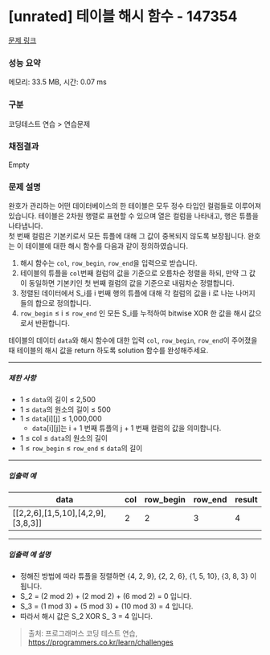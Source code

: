 # [unrated] 테이블 해시 함수 - 147354 

[문제 링크](https://school.programmers.co.kr/learn/courses/30/lessons/147354) 

### 성능 요약

메모리: 33.5 MB, 시간: 0.07 ms

### 구분

코딩테스트 연습 > 연습문제

### 채점결과

Empty

### 문제 설명

<p style="user-select: auto;">완호가 관리하는 어떤 데이터베이스의 한 테이블은 모두 정수 타입인 컬럼들로 이루어져 있습니다. 테이블은 2차원 행렬로 표현할 수 있으며 열은 컬럼을 나타내고, 행은 튜플을 나타냅니다.<br style="user-select: auto;">
첫 번째 컬럼은 기본키로서 모든 튜플에 대해 그 값이 중복되지 않도록 보장됩니다. 완호는 이 테이블에 대한 해시 함수를 다음과 같이 정의하였습니다.</p>

<ol style="user-select: auto;">
<li style="user-select: auto;">해시 함수는 <code style="user-select: auto;">col</code>, <code style="user-select: auto;">row_begin</code>, <code style="user-select: auto;">row_end</code>을 입력으로 받습니다.</li>
<li style="user-select: auto;">테이블의 튜플을 <code style="user-select: auto;">col</code>번째 컬럼의 값을 기준으로 오름차순 정렬을 하되, 만약 그 값이 동일하면 기본키인 첫 번째 컬럼의 값을 기준으로 내림차순 정렬합니다.</li>
<li style="user-select: auto;">정렬된 데이터에서 S_i를 i 번째 행의 튜플에 대해 각 컬럼의 값을 i 로 나눈 나머지들의 합으로 정의합니다.</li>
<li style="user-select: auto;"><code style="user-select: auto;">row_begin</code> ≤ i ≤ <code style="user-select: auto;">row_end</code> 인 모든 S_i를 누적하여 bitwise XOR 한 값을 해시 값으로서 반환합니다.</li>
</ol>

<p style="user-select: auto;">테이블의 데이터 <code style="user-select: auto;">data</code>와 해시 함수에 대한 입력 <code style="user-select: auto;">col</code>, <code style="user-select: auto;">row_begin</code>, <code style="user-select: auto;">row_end</code>이 주어졌을 때 테이블의 해시 값을 return 하도록 solution 함수를 완성해주세요.</p>

<hr style="user-select: auto;">

<h5 style="user-select: auto;">제한 사항</h5>

<ul style="user-select: auto;">
<li style="user-select: auto;">1 ≤ <code style="user-select: auto;">data</code>의 길이 ≤ 2,500</li>
<li style="user-select: auto;">1 ≤ <code style="user-select: auto;">data</code>의 원소의 길이 ≤ 500</li>
<li style="user-select: auto;">1 ≤ <code style="user-select: auto;">data</code>[i][j] ≤ 1,000,000

<ul style="user-select: auto;">
<li style="user-select: auto;"><code style="user-select: auto;">data</code>[i][j]는 i + 1 번째 튜플의 j + 1 번째 컬럼의 값을 의미합니다.</li>
</ul></li>
<li style="user-select: auto;">1 ≤ col ≤ <code style="user-select: auto;">data</code>의 원소의 길이</li>
<li style="user-select: auto;">1 ≤ <code style="user-select: auto;">row_begin</code> ≤ <code style="user-select: auto;">row_end</code> ≤ <code style="user-select: auto;">data</code>의 길이</li>
</ul>

<hr style="user-select: auto;">

<h5 style="user-select: auto;">입출력 예</h5>
<table class="table" style="user-select: auto;">
        <thead style="user-select: auto;"><tr style="user-select: auto;">
<th style="user-select: auto;">data</th>
<th style="user-select: auto;">col</th>
<th style="user-select: auto;">row_begin</th>
<th style="user-select: auto;">row_end</th>
<th style="user-select: auto;">result</th>
</tr>
</thead>
        <tbody style="user-select: auto;"><tr style="user-select: auto;">
<td style="user-select: auto;">[[2,2,6],[1,5,10],[4,2,9],[3,8,3]]</td>
<td style="user-select: auto;">2</td>
<td style="user-select: auto;">2</td>
<td style="user-select: auto;">3</td>
<td style="user-select: auto;">4</td>
</tr>
</tbody>
      </table>
<hr style="user-select: auto;">

<h5 style="user-select: auto;">입출력 예 설명</h5>

<ul style="user-select: auto;">
<li style="user-select: auto;">정해진 방법에 따라 튜플을 정렬하면 {4, 2, 9}, {2, 2, 6}, {1, 5, 10}, {3, 8, 3} 이 됩니다.</li>
<li style="user-select: auto;">S_2 = (2 mod 2) + (2 mod 2) + (6 mod 2) = 0 입니다.</li>
<li style="user-select: auto;">S_3 = (1 mod 3) + (5 mod 3) + (10 mod 3) = 4 입니다.</li>
<li style="user-select: auto;">따라서 해시 값은 S_2 XOR S_ 3 = 4 입니다.</li>
</ul>


> 출처: 프로그래머스 코딩 테스트 연습, https://programmers.co.kr/learn/challenges